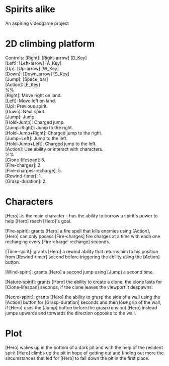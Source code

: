# Spirits alike
 An aspiring videogame project


# 2D climbing platform
Controls:
    [Right]: [Right-arrow] [D_Key]<br />
    [Left]: [Left-arrow] [A_Key]<br />
    [Up]:   [Up-arrow] [W_Key]<br />
    [Down]: [Down_arrow] [S_Key]<br />
    [Jump]: [Space_bar]<br />
    [Action]: [E_Key]<br />
    %%<br />
    [Right]: Move right on land.<br />
    [Left]: Move left on land.<br />
    [Up]: Previous spirit.<br />
    [Down]: Next spirit.<br />
    [Jump]: Jump.<br />
    [Hold-Jump]: Charged jump.<br />
    [Jump+Right]: Jump to the right.<br />
    [Hold-Jump+Right]: Charged jump to the right.<br />
    [Jump+Left]: Jump to the left.<br />
    [Hold-Jump+Left]: Charged jump to the left.<br />
    [Action]: Use ability or interact with characters.<br />
    %%<br />
    [Clone-lifespan]: 5.<br />
    [Fire-charges]: 2.<br />
    [Fire-charges-recharge]: 5.<br />
    [Rewind-timer]: 1.<br />
    [Grasp-duration]: 2.<br />


# Characters
[Hero]: is the main character - has the ability to borrow a spirit's power to help [Hero] reach [Hero]'s goal.<br />

[Fire-spirit]: grants [Hero] a fire spell that kills enemies using [Action], [Hero] can only posess [Fire-charges] fire charges at a time with each one recharging every [Fire-charge-recharge] seconds.<br />

[Time-spirit]: grants [Hero] a rewind ability that returns him to his position from [Rewind-timer] second before triggering the ability using the [Action] button.<br />

[Wind-spirit]: grants [Hero] a second jump using [Jump] a second time.<br />

[Nature-spirit]: grants [Hero] the ability to create a clone, the clone lasts for [Clone-lifespan] seconds, if the clone leaves the viewport it despawns.<br />

[Necro-spirit]: grants [Hero] the ability to grasp the side of a wall using the [Action] button for [Grasp-duration] seconds and then lose grip of the wall, if [Hero] uses the [Jump] button before the grasp runs out [Hero] instead jumps upwards and torwards the direction opposite to the wall.<br />

# Plot
[Hero] wakes up in the bottom of a dark pit and with the help of the resident spirit [Hero] climbs up the pit in hope of getting out and finding out more the sircumstances that led for [Hero] to fall down the pit in the first place.